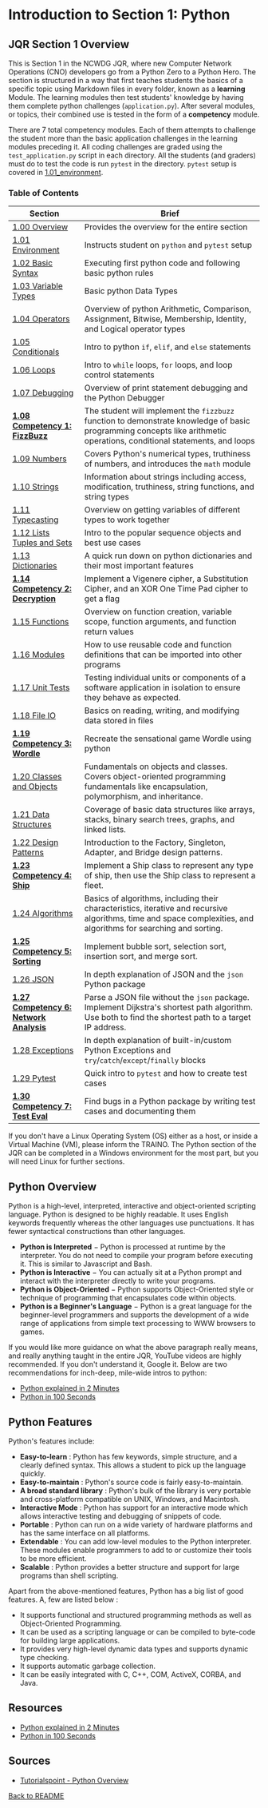 # Introduction to Section 1: Python


## JQR Section 1 Overview

This is Section 1 in the NCWDG JQR, where new Computer Network Operations (CNO) developers go from a Python Zero to a Python Hero. The section is structured in a way that first teaches students the basics of a specific topic using Markdown files in every folder, known as a **learning** Module. The learning modules then test students' knowledge by having them complete python challenges (`application.py`). After several modules, or topics, their combined use is tested in the form of a **competency** module.

There are 7 total competency modules. Each of them attempts to challenge the student more than the basic application challenges in the learning modules preceding it. All coding challenges are graded using the `test_application.py` script in each directory. All the students (and graders) must do to test the code is run `pytest` in the directory. `pytest` setup is covered in [1.01_environment](../1.01_environment/environment.md).

### Table of Contents

|     Section    |   Brief   |
-----------------|-----------|
| [1.00 Overview](../1.00_overview/README.MD)  | Provides the overview for the entire section |
| [1.01 Environment](../1.01_environment/README.md) | Instructs student on `python` and `pytest` setup | 
| [1.02 Basic Syntax](../1.02_basic_syntax/README.md)  | Executing first python code and following basic python rules | 
| [1.03 Variable Types](../1.03_variable_types/README.md)  | Basic python Data Types |
| [1.04 Operators](../1.04_operators/README.md)  | Overview of python Arithmetic, Comparison, Assignment, Bitwise, Membership, Identity, and Logical operator types | 
| [1.05 Conditionals](../1.05_conditionals/README.md) | Intro to python `if`, `elif`, and `else` statements |
| [1.06 Loops](../1.06_loops/README.md)  | Intro to `while` loops, `for` loops, and loop control statements |
| [1.07 Debugging](../1.07_debugging/README.md)  | Overview of print statement debugging and the Python Debugger |
| **[1.08 Competency 1: FizzBuzz](../1.08_competency_1_fizzbuzz/README.md)**  | The student will implement the `fizzbuzz` function to demonstrate knowledge of basic programming concepts like arithmetic operations, conditional statements, and loops  |
| [1.09 Numbers](../1.09_numbers/README.md)  | Covers Python's numerical types, truthiness of numbers, and introduces the `math` module |
| [1.10 Strings](../1.10_strings/README.md)  | Information about strings including access, modification, truthiness, string functions, and string types |
| [1.11 Typecasting](../1.11_typecasting/README.md)  | Overview on getting variables of different types to work together | 
| [1.12 Lists Tuples and Sets](../1.12_lists_tuples_and_sets/README.md)  | Intro to the popular sequence objects and best use cases |
| [1.13 Dictionaries](../1.13_dictionaries/README.md)  | A quick run down on python dictionaries and their most important features |
| **[1.14 Competency 2: Decryption](../1.14_competency_2_decryption/README.md)**  | Implement a Vigenere cipher, a Substitution Cipher, and an XOR One Time Pad cipher to get a flag |
| [1.15 Functions](../1.15_functions/README.md)  | Overview on function creation, variable scope, function arguments, and function return values |
| [1.16 Modules](../1.16_modules/README.md)  | How to use reusable code and function definitions that can be imported into other programs |
| [1.17 Unit Tests](../1.17_unit_tests/README.md) | Testing individual units or components of a software application in isolation to ensure they behave as expected. |
| [1.18 File IO](../1.18_file_io/README.md)  | Basics on reading, writing, and modifying data stored in files |
| **[1.19 Competency 3: Wordle](../1.19_competency_3_wordle/README.md)**  | Recreate the sensational game Wordle using python |
| [1.20 Classes and Objects](../1.20_classes_and_objects/README.md)  | Fundamentals on objects and classes. Covers object-oriented programming fundamentals like encapsulation, polymorphism, and inheritance. |
| [1.21 Data Structures](../1.21_data_structures/README.md)  | Coverage of basic data structures like arrays, stacks, binary search trees, graphs, and linked lists. |
| [1.22 Design Patterns](../1.22_design_patterns/README.md) | Introduction to the Factory, Singleton, Adapter, and Bridge design patterns. |
| **[1.23 Competency 4: Ship](../1.23_competency_4_ship/README.md)**  | Implement a Ship class to represent any type of ship, then use the Ship class to represent a fleet.  |
| [1.24 Algorithms](../1.24_algorithms/README.md) | Basics of algorithms, including their characteristics, iterative and recursive algorithms, time and space complexities, and algorithms for searching and sorting. |
| **[1.25 Competency 5: Sorting](../1.25_competency_5_sorting/README.md)**  | Implement bubble sort, selection sort, insertion sort, and merge sort. |
| [1.26 JSON](../1.26_json/README.md)  | In depth explanation of JSON and the `json` Python package |
| **[1.27 Competency 6: Network Analysis](../1.27_competency_6_network_analysis/README.md)**  | Parse a JSON file without the `json` package. Implement Dijkstra's shortest path algorithm. Use both to find the shortest path to a target IP address. |
| [1.28 Exceptions](../1.28_exceptions/README.md)  | In depth explanation of built-in/custom Python Exceptions and `try`/`catch`/`except`/`finally` blocks |
| [1.29 Pytest](../1.29_pytest/README.md)  | Quick intro to `pytest` and how to create test cases |
| **[1.30 Competency 7: Test Eval](../1.30_competency_7_test_eval/README.md)**  | Find bugs in a Python package by writing test cases and documenting them |

If you don't have a Linux Operating System (OS) either as a host, or inside a Virtual Machine (VM), please inform the TRAINO. The Python section of the JQR can be completed in a Windows environment for the most part, but you will need Linux for further sections.

## Python Overview

Python is a high-level, interpreted, interactive and object-oriented scripting language. Python is designed to be highly readable. It uses English keywords frequently whereas the other languages use punctuations. It has fewer syntactical constructions than other languages.

-   **Python is Interpreted** − Python is processed at runtime by the interpreter. You do not need to compile your program before executing it. This is similar to Javascript and Bash.
-   **Python is Interactive** − You can actually sit at a Python prompt and interact with the interpreter directly to write your programs.
-   **Python is Object-Oriented** − Python supports Object-Oriented style or technique of programming that encapsulates code within objects.
-   **Python is a Beginner's Language** − Python is a great language for the beginner-level programmers and supports the development of a wide range of applications from simple text processing to WWW browsers to games.

If you would like more guidance on what the above paragraph really means, and really anything taught in the entire JQR, YouTube videos are highly recommended. If you don't understand it, Google it. Below are two recommendations for inch-deep, mile-wide intros to python:
- [Python explained in 2 Minutes](https://youtu.be/QoIRX37VZpo)
- [Python in 100 Seconds](https://www.youtube.com/watch?v=x7X9w_GIm1s)


## Python Features

Python's features include:
-   **Easy-to-learn** : Python has few keywords, simple structure, and a clearly defined syntax. This allows a student to pick up the language quickly.
-   **Easy-to-maintain** : Python's source code is fairly easy-to-maintain.
-   **A broad standard library** : Python's bulk of the library is very portable and cross-platform compatible on UNIX, Windows, and Macintosh.
-   **Interactive Mode** : Python has support for an interactive mode which allows interactive testing and debugging of snippets of code.
-   **Portable** : Python can run on a wide variety of hardware platforms and has the same interface on all platforms.
-   **Extendable** : You can add low-level modules to the Python interpreter. These modules enable programmers to add to or customize their tools to be more efficient.
-   **Scalable** : Python provides a better structure and support for large programs than shell scripting.
    

Apart from the above-mentioned features, Python has a big list of good features. A, few are listed below :
-   It supports functional and structured programming methods as well as Object-Oriented Programming.
-   It can be used as a scripting language or can be compiled to byte-code for building large applications.
-   It provides very high-level dynamic data types and supports dynamic type checking.
-   It supports automatic garbage collection.
-   It can be easily integrated with C, C++, COM, ActiveX, CORBA, and Java.


## Resources
- [Python explained in 2 Minutes](https://youtu.be/QoIRX37VZpo)
- [Python in 100 Seconds](https://www.youtube.com/watch?v=x7X9w_GIm1s)

## Sources

- [Tutorialspoint - Python Overview](https://www.tutorialspoint.com/python3/python_overview.htm)

[Back to README](README.md)
